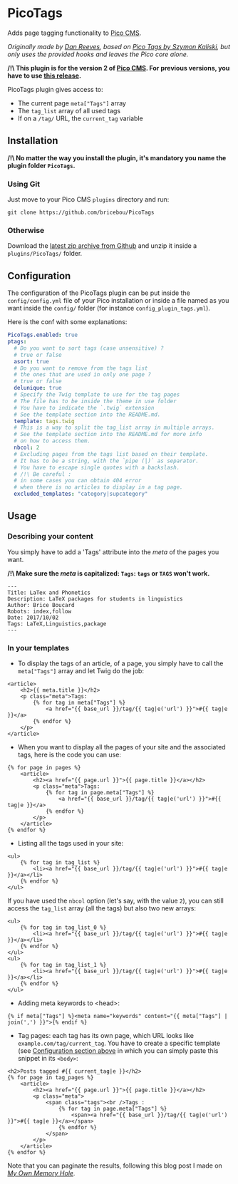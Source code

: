 PicoTags
========

<!--
@author Brice Boucard
@link https://github.com/bricebou/PicoTags/
@license http://bricebou.mit-license.org/
-->

Adds page tagging functionality to [Pico CMS](http://picocms.org/).

_Originally made by [Dan Reeves](https://github.com/danreeves/picotags), based on [Pico Tags by Szymon Kaliski](https://github.com/szymonkaliski/Pico-Tags-Plugin), but only uses the provided hooks and leaves the Pico core alone._

**/!\ This plugin is for the version 2 of [Pico CMS](http://picocms.org/). For previous versions, you have to use [this release](https://github.com/bricebou/PicoTags/releases/tag/v1.0).**


PicoTags plugin gives access to:
* The current page `meta["Tags"]` array
* The `tag_list` array of all used tags
* If on a `/tag/` URL, the `current_tag` variable

## Installation

__/!\ No matter the way you install the plugin, it's mandatory you name the plugin folder `PicoTags`.__ 

### Using Git

Just move to your Pico CMS `plugins` directory and run:

```
git clone https://github.com/bricebou/PicoTags
```

### Otherwise

Download the [latest zip archive from Github](https://github.com/bricebou/PicoTags/archive/master.zip) and unzip it inside a `plugins/PicoTags/` folder.

## Configuration

The configuration of the PicoTags plugin can be put inside the `config/config.yml` file of your Pico installation or inside a file named as you want inside the `config/` folder (for instance `config_plugin_tags.yml`).

Here is the conf with some explanations:
```yaml
PicoTags.enabled: true
ptags:
  # Do you want to sort tags (case unsensitive) ?
  # true or false
  asort: true
  # Do you want to remove from the tags list
  # the ones that are used in only one page ?
  # true or false
  delunique: true
  # Specify the Twig template to use for the tag pages
  # The file has to be inside the theme in use folder
  # You have to indicate the `.twig` extension
  # See the template section into the README.md. 
  template: tags.twig
  # This is a way to split the tag_list array in multiple arrays.
  # See the template section into the README.md for more info 
  # on how to access them.
  nbcol: 2
  # Excluding pages from the tags list based on their template.
  # It has to be a string, with the `pipe (|)` as separator.
  # You have to escape single quotes with a backslash.
  # /!\ Be careful :
  # in some cases you can obtain 404 error
  # when there is no articles to display in a tag page.
  excluded_templates: "category|supcategory"
```


## Usage

### Describing your content

You simply have to add a 'Tags' attribute into the _meta_ of the pages you want.

__/!\ Make sure the _meta_ is capitalized: `Tags`: `tags` or `TAGS` won't work.__

```
---
Title: LaTex and Phonetics
Description: LaTeX packages for students in linguistics
Author: Brice Boucard
Robots: index,follow
Date: 2017/10/02
Tags: LaTeX,Linguistics,package
---
```

### In your templates

- To display the tags of an article, of a page, you simply have to call the `meta["Tags"]` array and let Twig do the job:

```
<article>
    <h2>{{ meta.title }}</h2>
    <p class="meta">Tags:
        {% for tag in meta["Tags"] %}
            <a href="{{ base_url }}/tag/{{ tag|e('url') }}">#{{ tag|e }}</a>
        {% endfor %}
    </p>
</article>
```

- When you want to display all the pages of your site and the associated tags, here is the code you can use:

```
{% for page in pages %}
    <article>
        <h2><a href="{{ page.url }}">{{ page.title }}</a></h2>
        <p class="meta">Tags:
            {% for tag in page.meta["Tags"] %}
                <a href="{{ base_url }}/tag/{{ tag|e('url') }}">#{{ tag|e }}</a>
            {% endfor %}
        </p>
    </article>
{% endfor %}
```

- Listing all the tags used in your site:

```
<ul>
    {% for tag in tag_list %}
        <li><a href="{{ base_url }}/tag/{{ tag|e('url') }}">#{{ tag|e }}</a></li>
    {% endfor %}
</ul>
```

If you have used the `nbcol` option (let's say, with the value `2`), you can still access the `tag_list` array (all the tags) but also two new arrays:

```
<ul>
    {% for tag in tag_list_0 %}
        <li><a href="{{ base_url }}/tag/{{ tag|e('url') }}">#{{ tag|e }}</a></li>
    {% endfor %}
</ul>
<ul>
    {% for tag in tag_list_1 %}
        <li><a href="{{ base_url }}/tag/{{ tag|e('url') }}">#{{ tag|e }}</a></li>
    {% endfor %}
</ul>
```

- Adding meta keywords to \<head\>:
```
{% if meta["Tags"] %}<meta name="keywords" content="{{ meta["Tags"] | join(',') }}">{% endif %}
```

- Tag pages: each tag has its own page, which URL looks like `example.com/tag/current_tag`. You have to create a specific template (see [Configuration section above](#configuration) in which you can simply paste this snippet in its `<body>`:
```
<h2>Posts tagged #{{ current_tag|e }}</h2>
{% for page in tag_pages %}          
    <article>
        <h2><a href="{{ page.url }}">{{ page.title }}</a></h2>
        <p class="meta">
            <span class="tags"><br />Tags :
                {% for tag in page.meta["Tags"] %}
                    <span><a href="{{ base_url }}/tag/{{ tag|e('url') }}">#{{ tag|e }}</a></span>
                {% endfor %}
            </span>
        </p>
    </article>
{% endfor %}
```

Note that you can paginate the results, following this blog post I made on [_My Own Memory Hole_](http://momh.fr/tutos/Pico/pico_twig_pagination).